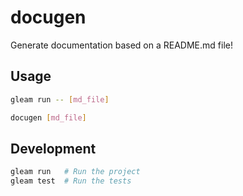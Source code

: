 # docugen

Generate documentation based on a README.md file!

## Usage
```sh
gleam run -- [md_file]
```

```sh
docugen [md_file]
```

## Development

```sh
gleam run   # Run the project
gleam test  # Run the tests
```
